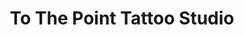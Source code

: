 ---
title: "To The Point Tattoo Studio"
url: /crestwood/to-the-point-tattoo-studio/
shop: Tattoo
---